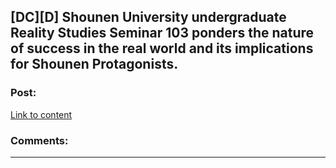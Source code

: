 ## [DC][D] Shounen University undergraduate Reality Studies Seminar 103 ponders the nature of success in the real world and its implications for Shounen Protagonists.

### Post:

[Link to content](http://www.reddit.com/r/TrueAnime/comments/26urju/shounen_university_undergraduate_reality_studies/)

### Comments:

---

